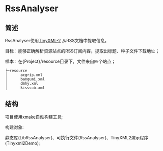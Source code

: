 # RssAnalyser

## 简述

RssAnalyser使用[TinyXML-2](https://github.com/leethomason/tinyxml2) 从RSS文档中提取信息。

目标：能够正确解析资源站点的RSS订阅内容，提取出标题、种子文件下载地址；

样本：在{Project}/resource目录下，文件来自四个站点；

```
├─resource
│      acgrip.xml
│      bangumi.xml
│      dmhy.xml
│      kisssub.xml
```

## 结构

项目使用[xmake](https://xmake.io/#/zh-cn/)自动构建工具;

构建对象:

静态库(LibRssAnalyser)、可执行文件(RssAnalyser)、TinyXML2演示程序(Tinyxml2Demo);

